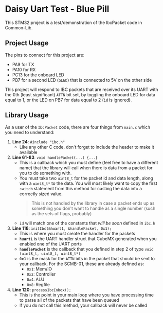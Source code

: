 # Daisy Uart Test - Blue Pill

This STM32 project is a test/demonstration of the IbcPacket code in Common-Lib.

## Project Usage

The pins to connect for this project are:
- PA9 for TX
- PA10 for RX
- PC13 for the onboard LED
- PB7 for a second LED (`GLED`) that is connected to 5V on the other side

This project will respond to IBC packets that are received over its UART with the 0th (least significant) `ATTN` bit set, by toggling the onboard LED for data equal to 1, or the LED on PB7 for data equal to 2 (`id` is ignored).

## Library Usage

As a user of the `IbcPacket` code, there are four things from `main.c` which you need to understand:
1. **Line 24**: `#include "ibc.h"`
    - Like any other C code, don't forget to include the header to make it available
2. **Line 61-83**: `void handlePacket(...) {...}`
    - This is a callback which you must define (feel free to have a different name) that the library will call when there is data from a packet for you to do something with. 
    - You must take two `uint8_t` for the packet id and data length, along with a `uint8_t*` to the data. You will most likely want to copy the first `switch` statement from this method for casting the data into a correctly sized value. 
        > This is not handled by the library in case a packet ends up as something you don't want to handle as a single number (such as the sets of flags, probably)
    - `id` will match one of the constants that *will be soon* defined in `ibc.h`
3. **Line 118**: `initIbc(&huart1, &handlePacket, 0x1);`
    - This is where you must create the handler for the packets
    - **`huart1`** is the UART handler struct that CubeMX generated when you enabled one of the UART ports
    - **`handlePacket`** is the callback that you defined in step 2 of type `void (uint8_t, uint8_t, uint8_t*)`
    - **`0x1`** is the mask for the `ATTN` bits in the packet that should be sent to your callback. For the SCMB-01, these are already defined as:
        - `0x1`: Mem/IO
        - `0x2`: Controller
        - `0x4`: ALU
        - `0x8`: Regfile
4. **Line 120**: `processIbcInbox();`
    - This is the point in your main loop where you have processing time to parse all of the packets that have been queued
    - If you do not call this method, your callback will never be called
